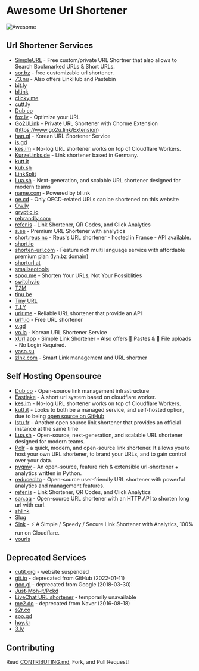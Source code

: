 # Awesome Url Shortener

<img src="https://awesome.re/badge.svg" alt="Awesome">

## Url Shortener Services

* [SimpleURL](https://simpleURL.tech) - Free custom/private URL Shortner that also allows to Search Bookmarked URLs & Short URLs.
* [sor.bz](https://sor.bz) - free customizable url shortener.
* [73.nu](https://shorturl.73.nu) - Also offers LinkHub and Pastebin
* [bit.ly](https://bitly.com)
* [bl.ink](https://www.bl.ink)
* [clicky.me](https://clicky.me)
* [cutt.ly](https://cutt.ly)
* [Dub.co](https://dub.co)
* [fox.ly](https://foxlyme.com/) - Optimize your URL
* [Go2ULink](https://go2u.link/) - Private URL Shortener with Chorme Extension (https://www.go2u.link/Extension)
* [han.gl](https://han.gl) - Korean URL Shortener Service
* [is.gd](https://is.gd)
* [kes.im](https://kes.im) - No-log URL shortener works on top of Cloudflare Workers.
* [KurzeLinks.de](https://kurzelinks.de) - Link shortener based in Germany.
* [kutt.it](https://kutt.it)
* [kub.sh](https://kub.sh)
* [LinkSplit](https://linksplit.io/url-shortener)
* [Lua.sh](https://www.lua.sh) - Next-generation, and scalable URL shortener designed for modern teams
* [name.com](https://www.name.com/branded-url-shortener) - Powered by bli.nk
* [oe.cd](https://oe.cd/) - Only OECD-related URLs can be shortened on this website
* [Ow.ly](https://ow.ly)
* [qryptic.io](https://qryptic.io)
* [rebrandly.com](https://rebrandly.com)
* [refer.is](https://refer.is/) - Link Shortener, QR Codes, and Click Analytics
* [s.ee](https://s.ee) - Premium URL Shortener with analytics
* [short.reus.nc](https://short.reus.nc) - Reus's URL shortener - hosted in France - API available.
* [short.io](https://short.io)
* [shorten-url.com](https://shorten-url.com) - Feature rich multi language service with affordable premium plan (lyn.bz domain)
* [shorturl.at](https://www.shorturl.at)
* [smallseotools](https://smallseotools.com/url-shortener)
* [spoo.me](https://spoo.me/) - Shorten Your URLs, Not Your Possiblities
* [switchy.io](https://switchy.io)
* [T2M](https://t2mio.com)
* [tinu.be](https://tinu.be)
* [Tiny URL](https://tiny.cc)
* [T.LY](https://t.ly)
* [urlr.me](https://urlr.me/en) - Reliable URL shortener that provide an API
* [url1.io](https://url1.io) - Free URL shortener
* [v.gd](https://v.gd)
* [vo.la](https://vo.la/) - Korean URL Shortener Service
* [xUrl.app](https://xurl.app) - Simple Link Shortener - Also offers 📄 Pastes & 📁 File uploads - No Login Required.
* [yaso.su](https://yaso.su/)
* [zlnk.com](https://zlnk.com/) - Smart Link management and URL shortner

## Self Hosting Opensource

* [Dub.co](https://dub.co) - Open-source link management infrastructure
* [Eastlake](https://github.com/Likenttt/eastlake-cloudflare-worker-short-url) - A short url system based on cloudflare worker.
* [kes.im](https://kes.im) - No-log URL shortener works on top of Cloudflare Workers.
* [kutt.it](https://kutt.it) - Looks to both be a managed service, and self-hosted option, due to being [open source on GitHub](https://github.com/thedevs-network/kutt)
* [lstu.fr](https://framagit.org/fiat-tux/hat-softwares/lstu/) - Another open source link shortener that provides an official instance at the same time
* [Lua.sh](https://github.com/luadotsh/lua) - Open-source, next-generation, and scalable URL shortener designed for modern teams.
* [Polr](https://polrproject.org) - a quick, modern, and open-source link shortener. It allows you to host your own URL shortener, to brand your URLs, and to gain control over your data.
* [pygmy](https://github.com/amitt001/pygmy) - An open-source, feature rich & extensible url-shortener + analytics written in Python.
* [reduced.to](https://reduced.to) - Open-source user-friendly URL shortener with powerful analytics and management features.
* [refer.is](https://refer.is/) - Link Shortener, QR Codes, and Click Analytics
* [san.aq](https://github.com/neutronscott/sanaq) - Open-source URL shortener with an HTTP API to shorten long url with curl.
* [shlink](https://shlink.io)
* [Slug](https://github.com/pheralb/slug)
* [Sink](https://github.com/ccbikai/sink) - ⚡ A Simple / Speedy / Secure Link Shortener with Analytics, 100% run on Cloudflare.
* [yourls](https://yourls.org)

## Deprecated Services

* [cutit.org](https://cutit.org) - website suspended
* [git.io](https://git.io) - deprecated from GitHub (2022-01-11)
* [goo.gl](https://goo.gl) - deprecated from Google (2018-03-30)
* [Just-Moh-it/Pckd](https://github.com/Just-Moh-it/Pckd)
* [LiveChat URL shortener](https://www.livechatinc.com/url-shortener/) - temporarily unavailable
* [me2.do](https://me2.do) - deprecated from Naver (2016-08-18)
* [s2r.co](https://s2r.co)
* [soo.gd](https://soo.gd/)
* [hoy.kr](https://hoy.kr/)
* [3.ly](https://3.ly)

## Contributing

Read [CONTRIBUTING.md](https://github.com/738/awesome-url-shortener/blob/master/CONTRIBUTING.md), Fork, and Pull Request!
